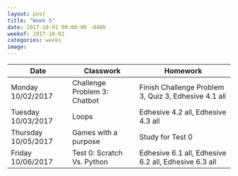```yaml
---
layout: post
title: "Week 5"
date: 2017-10-01 00:00:00 -0400
weekof: 2017-10-02  
categories: weeks
image:
---
```


|Date                        |Classwork|Homework|
|----------------------------|---------|--------|
|Monday 10/02/2017            | Challenge Problem 3: Chatbot | Finish Challenge Problem 3, Quiz 3, Edhesive 4.1 all|
|Tuesday 10/03/2017            | Loops  | Edhesive 4.2 all, Edhesive 4.3 all|
|Thursday 10/05/2017         | Games with a purpose | Study for Test 0 |
|Friday 10/06/2017           | Test 0: Scratch Vs. Python | Edhesive 6.1 all, Edhesive 6.2 all, Edhesive 6.3 all |
